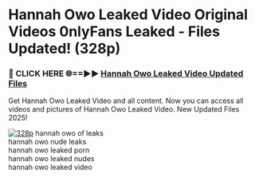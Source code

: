# Hannah Owo Leaked Video Original Videos 0nlyFans Leaked - Files Updated! (328p)

<h3>🔴 CLICK HERE 🌐==►► <a href="https://tinyurl.com/2jnfzry5" rel="nofollow">Hannah Owo Leaked Video Updated Files</a></h3>

Get Hannah Owo Leaked Video and all content. Now you can access all videos and pictures of Hannah Owo Leaked Video. New Updated Files 2025!

[![328p](https://i.imgur.com/GyGTBgg.gif)](https://tinyurl.com/2jnfzry5)
hannah owo of leaks<br>
hannah owo nude leaks<br>
hannah owo leaked porn<br>
hannah owo leaked nudes<br>
hannah owo leaked video